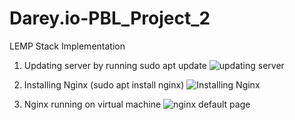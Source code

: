 # Darey.io-PBL_Project_2
LEMP Stack Implementation 

1.  Updating server by running sudo apt update 
![updating server](https://user-images.githubusercontent.com/101065505/197029031-8573433c-aa8e-46e1-8b19-fe973378f465.png)

1.  Installing Nginx (sudo apt install nginx)
![Installing Nginx](https://user-images.githubusercontent.com/101065505/197029501-c7859ce1-8627-46be-bc43-c2e64f9b7f64.png)  

1.  Nginx running on virtual machine 
![nginx default page](https://user-images.githubusercontent.com/101065505/197031416-8afb08f2-7bf1-4629-8b78-4df67f7f9b2b.png)
